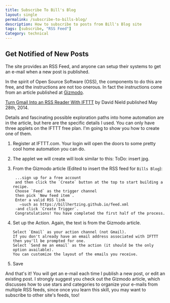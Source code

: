 ```yaml
---
title: Subscribe To Bill's Blog
layout: single
permalink: /subscribe-to-bills-blog/
description: How to subscribe to posts from Bill's Blog site
tags: [subscribe, "RSS Feed"]
Category: technical
---
```


## Get Notified of New Posts

The site provides an RSS Feed, and anyone can setup their systems to get an e-mail when a new post is published.

In the spirit of Open Source Software (OSS), the components to do this are free, and the instructions are not too onerous. In fact the instructions come from an article published at [Gizmodo](https://gizmodo.com/).

[Turn Gmail Into an RSS Reader With IFTTT](https://gizmodo.com/turn-gmail-into-an-rss-reader-with-ifttt-1582552035) by David Nield published May 28th, 2014.

Details and fascinating possible exploration paths into home automation are in the article, but here are the specific details I used. You can only have three applets on the IFTTT free plan. I'm going to show you how to create one of them.

1. Register at IFTTT.com. Your login will open the doors to some pretty cool home automation you can do.
1. The applet we will create will look similar to this: ToDo: insert jpg.
1. From the Gizmodo article (Edited to insert the RSS feed for `Bills Blog`):

   ```text
    ...sign up for a free account 
    and then click the `Create` button at the top to start building a recipe. 
    Choose `Feed` as the trigger channel 
    then pick `New feed item`. 
    Enter a valid RSS link
      —such as https://billhertzing.github.io/feed.xml 
    -and click `Create Trigger`.
    Congratulations! You have completed the first half of the process.
   ```

1. Set up the Action. Again, the text is from the Gizmodo article.

    ```text
    Select `Email` as your action channel (not Gmail).
    If you don't already have an email address associated with IFTTT then you'll be prompted for one.
    Select `Send me an email` as the action (it should be the only option available).
    You can customize the layout of the emails you receive.
    ```

1. Save

And that's it! You will get an e-mail each time I publish a new post, or edit an existing post.  I strongly suggest you check out the Gizmodo article, which discusses how to use stars and categories to organize your e-mails from multiple RSS feeds, since once you learn this skill, you may want to subscribe to other site's feeds, too!
